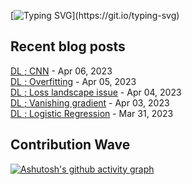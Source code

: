 
[![Typing SVG](https://readme-typing-svg.demolab.com?font=DM+Sans&duration=4000&pause=800&multiline=true&width=435&height=90&lines=Hi%2C+there.;Welcome+to+my+github+page!;Feel+free+to+look+around.)](https://git.io/typing-svg)
## Recent blog posts
[DL ; CNN](https://neurai.tistory.com/35) - Apr 06, 2023<br>
[DL ; Overfitting](https://neurai.tistory.com/34) - Apr 05, 2023<br>
[DL ; Loss landscape issue](https://neurai.tistory.com/33) - Apr 04, 2023<br>
[DL ; Vanishing gradient](https://neurai.tistory.com/32) - Apr 03, 2023<br>
[DL ; Logistic Regression](https://neurai.tistory.com/31) - Mar 31, 2023<br>

## Contribution Wave
[![Ashutosh's github activity graph](https://github-readme-activity-graph.cyclic.app/graph?username=ez-neurai&theme=nord)](https://github.com/ashutosh00710/github-readme-activity-graph)

<br>
